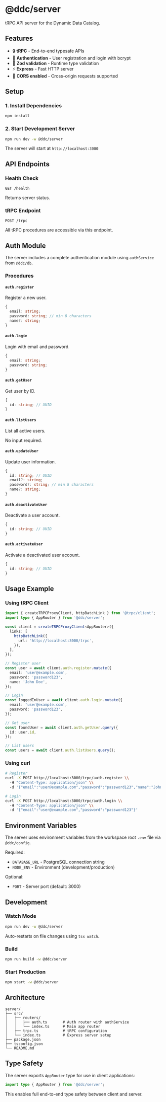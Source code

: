 # @ddc/server

tRPC API server for the Dynamic Data Catalog.

## Features

- 🔒 **tRPC** - End-to-end typesafe APIs
- 🔐 **Authentication** - User registration and login with bcrypt
- 🎯 **Zod validation** - Runtime type validation
- ⚡ **Express** - Fast HTTP server
- 🔄 **CORS enabled** - Cross-origin requests supported

## Setup

### 1. Install Dependencies

```bash
npm install
```

### 2. Start Development Server

```bash
npm run dev -w @ddc/server
```

The server will start at `http://localhost:3000`

## API Endpoints

### Health Check

```
GET /health
```

Returns server status.

### tRPC Endpoint

```
POST /trpc
```

All tRPC procedures are accessible via this endpoint.

## Auth Module

The server includes a complete authentication module using `authService` from `@ddc/db`.

### Procedures

#### `auth.register`
Register a new user.

```typescript
{
  email: string;
  password: string; // min 8 characters
  name?: string;
}
```

#### `auth.login`
Login with email and password.

```typescript
{
  email: string;
  password: string;
}
```

#### `auth.getUser`
Get user by ID.

```typescript
{
  id: string; // UUID
}
```

#### `auth.listUsers`
List all active users.

No input required.

#### `auth.updateUser`
Update user information.

```typescript
{
  id: string; // UUID
  email?: string;
  password?: string; // min 8 characters
  name?: string;
}
```

#### `auth.deactivateUser`
Deactivate a user account.

```typescript
{
  id: string; // UUID
}
```

#### `auth.activateUser`
Activate a deactivated user account.

```typescript
{
  id: string; // UUID
}
```

## Usage Example

### Using tRPC Client

```typescript
import { createTRPCProxyClient, httpBatchLink } from '@trpc/client';
import type { AppRouter } from '@ddc/server';

const client = createTRPCProxyClient<AppRouter>({
  links: [
    httpBatchLink({
      url: 'http://localhost:3000/trpc',
    }),
  ],
});

// Register user
const user = await client.auth.register.mutate({
  email: 'user@example.com',
  password: 'password123',
  name: 'John Doe',
});

// Login
const loggedInUser = await client.auth.login.mutate({
  email: 'user@example.com',
  password: 'password123',
});

// Get user
const foundUser = await client.auth.getUser.query({
  id: user.id,
});

// List users
const users = await client.auth.listUsers.query();
```

### Using curl

```bash
# Register
curl -X POST http://localhost:3000/trpc/auth.register \\
  -H "Content-Type: application/json" \\
  -d '{"email":"user@example.com","password":"password123","name":"John Doe"}'

# Login
curl -X POST http://localhost:3000/trpc/auth.login \\
  -H "Content-Type: application/json" \\
  -d '{"email":"user@example.com","password":"password123"}'
```

## Environment Variables

The server uses environment variables from the workspace root `.env` file via `@ddc/config`.

Required:
- `DATABASE_URL` - PostgreSQL connection string
- `NODE_ENV` - Environment (development/production)

Optional:
- `PORT` - Server port (default: 3000)

## Development

### Watch Mode

```bash
npm run dev -w @ddc/server
```

Auto-restarts on file changes using `tsx watch`.

### Build

```bash
npm run build -w @ddc/server
```

### Start Production

```bash
npm start -w @ddc/server
```

## Architecture

```
server/
├── src/
│   ├── routers/
│   │   ├── auth.ts       # Auth router with authService
│   │   └── index.ts      # Main app router
│   ├── trpc.ts           # tRPC configuration
│   └── index.ts          # Express server setup
├── package.json
├── tsconfig.json
└── README.md
```

## Type Safety

The server exports `AppRouter` type for use in client applications:

```typescript
import type { AppRouter } from '@ddc/server';
```

This enables full end-to-end type safety between client and server.
